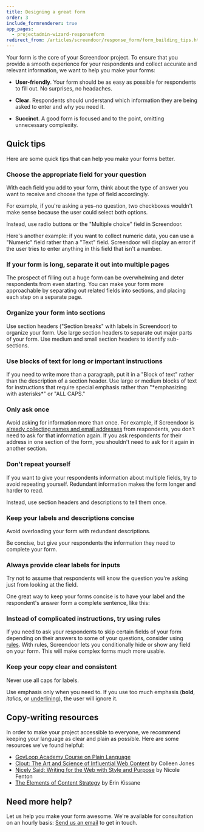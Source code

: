 ```yaml
---
title: Designing a great form
order: 3
include_formrenderer: true
app_pages:
  - projectadmin-wizard-responseform
redirect_from: /articles/screendoor/response_form/form_building_tips.html
---
```


Your form is the core of your Screendoor project. To ensure that you provide a smooth experience for your respondents and collect accurate and relevant information, we want to help you make your forms:

- **User-friendly**. Your form should be as easy as possible for respondents to fill out. No surprises, no headaches.

- **Clear**. Respondents should understand which information they are being asked to enter and why you need it.

- **Succinct**. A good form is focused and to the point, omitting unnecessary complexity.

## Quick tips

Here are some quick tips that can help you make your forms better.

### Choose the appropriate field for your question

With each field you add to your form, think about the type of answer you want to receive and choose the type of field accordingly.

For example, if you're asking a yes–no question, two checkboxes wouldn't make sense because the user could select both options.

<div class='example_fr fr_no' id='example_fr_1'></div>

Instead, use radio buttons or the "Multiple choice" field in Screendoor.

<div class='example_fr fr_yes' id='example_fr_2'></div>

Here's another example: if you want to collect numeric data, you can use a "Numeric" field rather than a "Text" field. Screendoor will display an error if the user tries to enter anything in this field that isn't a number.

<div class='example_fr fr_yes' id='example_fr_9'></div>

### If your form is long, separate it out into multiple pages

The prospect of filling out a huge form can be overwhelming and deter respondents from even starting. You can make your form more approachable by separating out related fields into sections, and placing each step on a separate page.

### Organize your form into sections

Use section headers ("Section breaks" with labels in Screendoor) to organize your form. Use large section headers to separate out major parts of your form. Use medium and small section headers to identify sub-sections.

<div class='example_fr fr_yes' id='example_fr_11'></div>

### Use blocks of text for long or important instructions

If you need to write more than a paragraph, put it in a "Block of text" rather than the description of a section header. Use large or medium blocks of text for instructions that require special emphasis rather than "\*emphasizing with asterisks\*" or "ALL CAPS."

<div class='example_fr fr_yes' id='example_fr_12'></div>

### Only ask once

Avoid asking for information more than once. For example, if Screendoor is [already collecting names and email addresses](/articles/screendoor/your_form/response_preferences.html#respondent-identification) from respondents, you don't need to ask for that information again. If you ask respondents for their address in one section of the form, you shouldn't need to ask for it again in another section.

### Don't repeat yourself

If you want to give your respondents information about multiple fields, try to avoid repeating yourself. Redundant information makes the form longer and harder to read.

<div class='example_fr fr_no' id='example_fr_7'></div>

Instead, use section headers and descriptions to tell them once.

<div class='example_fr fr_yes' id='example_fr_8'></div>

### Keep your labels and descriptions concise

Avoid overloading your form with redundant descriptions.

<div class='example_fr fr_no' id='example_fr_3'></div>

Be concise, but give your respondents the information they need to complete your form.

<div class='example_fr fr_yes' id='example_fr_4'></div>

### Always provide clear labels for inputs

Try not to assume that respondents will know the question you're asking just from looking at the field.

<div class='example_fr fr_no' id='example_fr_5'></div>

One great way to keep your forms concise is to have your label and the respondent's answer form a complete sentence, like this:

<div class='example_fr fr_yes' id='example_fr_6'></div>

### Instead of complicated instructions, try using rules

If you need to ask your respondents to skip certain fields of your form depending on their answers to some of your questions, consider using [rules](/articles/screendoor/your_form/building_your_form.html#adding-rules). With rules, Screendoor lets you conditionally hide or show any field on your form. This will make complex forms much more usable.

### Keep your copy clear and consistent

Never use all caps for labels.

<div class='example_fr fr_no' id='example_fr_10'></div>

Use emphasis only when you need to. If you use too much emphasis (**bold**, *italics*, or <u>underlining</u>), the user will ignore it.

## Copy-writing resources

In order to make your project accessible to everyone, we recommend keeping your language as clear and plain as possible. Here are some resources we've found helpful:

- [GovLoop Academy Course on Plain Language](http://academy.govloop.com/courses/plain-language/)
- [Clout: The Art and Science of Influential Web Content](http://www.amazon.com/Clout-Science-Influential-Content-Voices/dp/0321733010) by Colleen Jones
- [Nicely Said: Writing for the Web with Style and Purpose](http://www.amazon.com/Nicely-Said-Writing-Purpose-Voices/dp/0321988191) by Nicole Fenton
- [The Elements of Content Strategy](http://abookapart.com/products/the-elements-of-content-strategy) by Erin Kissane

## Need more help?

Let us help you make your form awesome. We're available for consultation on an hourly basis: [Send us an email](mailto:support@dobt.co) to get in touch.

<script>
  function ExampleFR(target, response_fields) {
    return new FormRenderer({
      target: target,
      plugins: [],
      response_fields: response_fields,
      response: {
        id: 'xxx',
        responses: {}
      }
    });
  }

  new ExampleFR(
    '#example_fr_1',
    [
      {
        field_type: 'checkboxes',
        field_options: {
          options: [
            {label: "Yes", checked: false},
            {label: "No", checked: false}
          ]
        }
      }
    ]
  )

  new ExampleFR(
    '#example_fr_2',
    [
      {
        field_type: 'radio',
        field_options: {
          options: [
            {label: "Yes", checked: false},
            {label: "No", checked: false}
          ]
        }
      }
    ]
  )

  new ExampleFR(
    '#example_fr_3',
    [
      {
        field_type: 'file',
        label: 'File upload',
        field_options: {
          description: 'File #4'
        }
      }
    ]
  )

  new ExampleFR(
    '#example_fr_4',
    [
      {
        field_type: 'file',
        label: 'Work sample #4'
      }
    ]
  )

  new ExampleFR(
    '#example_fr_5',
    [
      {
        field_type: 'dropdown',
        label: '',
        field_options: {
          options: [
            {label: "New applicant"},
            {label: "Returning applicant"}
          ]
        }
      }
    ]
  )

  new ExampleFR(
    '#example_fr_6',
    [
      {
        field_type: 'dropdown',
        label: 'I am a...',
        field_options: {
          options: [
            {label: "New applicant"},
            {label: "Returning applicant"}
          ]
        }
      }
    ]
  )

  new ExampleFR(
    '#example_fr_7',
    [
      {
        field_type: 'file',
        label: 'Resume',
        field_options: {
          description: "Click Choose File button above to upload your file. Note: The file must be under 1 mb. Please do not use spaces or the following characters in your file name: ? ! \" / < > * , ; : $ % # &"
        }
      },
      {
        field_type: 'file',
        label: 'CV',
        field_options: {
          description: "Click Choose File button above to upload your file. Note: The file must be under 1 mb. Please do not use spaces or the following characters in your file name: ? ! \" / < > * , ; : $ % # &"
        }
      }
    ]
  )

  new ExampleFR(
    '#example_fr_8',
    [
      {
        field_type: 'section_break',
        label: 'Attachments',
        field_options: {
          description: "Click \"Choose File\" to upload your attachments. Note: Attachments must be under 1 MB. Please do not use spaces or the following characters in your file name: ? ! \" / < > * , ; : $ % # &"
        }
      },
      {
        field_type: 'file',
        label: 'Resume',
      },
      {
        field_type: 'file',
        label: 'CV',
      }
    ]
  )

  new ExampleFR(
    '#example_fr_9',
    [
      {
        field_type: 'number',
        label: '# of pools cleaned'
      }
    ]
  )

  new ExampleFR(
    '#example_fr_10',
    [
      {
        field_type: 'price',
        label: 'TOTAL ESTIMATED COST'
      }
    ]
  )

  new ExampleFR(
    '#example_fr_11',
    [
      {
        field_type: 'section_break',
        label: 'Personal information',
        field_options: {
          size: 'large'
        }
      },
      {
        field_type: 'section_break',
        label: 'Employment',
        field_options: {
          size: 'medium'
        }
      },
      {
        field_type: 'section_break',
        label: 'Income',
        field_options: {
          size: 'small'
        }
      }
    ]
  )

  new ExampleFR(
    '#example_fr_12',
    [
      {
        field_type: 'block_of_text',
        field_options: {
          size: 'medium',
          description: "Please enter only your own income, even if you're married:"
        }
      },
      {
        field_type: 'number',
        label: 'Income'
      }
    ]
  )
</script>
